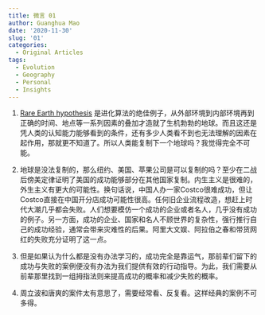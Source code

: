 ```yaml
---
title: 微言 01
author: Guanghua Mao
date: '2020-11-30'
slug: '01'
categories:
  - Original Articles
tags:
  - Evolution
  - Geography
  - Personal
  - Insights
---
```


1. [Rare Earth hypothesis](https://en.wikipedia.org/wiki/Rare_Earth_hypothesis) 是进化算法的绝佳例子，从外部环境到内部环境再到正确的时间、地点等一系列因素的叠加才造就了生机勃勃的地球。而且这还是凭人类的认知能力能够看到的条件，还有多少人类看不到也无法理解的因素在起作用，那就更不知道了。所以人类能复制下一个地球吗？我觉得完全不可能。

2. 地球是没法复制的，那么纽约、美国、苹果公司是可以复制的吗？至少在二战后傍美定律证明了美国的成功能够部分在其他国家复制。内生主义是很难的，外生主义有更大的可能性。换句话说，中国人办一家Costco很难成功，但让Costco直接在中国开分店成功可能性很高。任何旧企业流程改造，想赶上时代大潮几乎都会失败。人们想要模仿一个成功的企业或者名人，几乎没有成功的例子。另一方面，成功的企业、国家和名人不顾世界的复杂性，强行推行自己的成功经验，通常会带来灾难性的后果。阿里大文娱、阿拉伯之春和带货网红的失败充分证明了这一点。

3. 但是如果认为什么都是没有办法学习的，成功完全是靠运气，那前辈们留下的成功与失败的案例便没有办法为我们提供有效的行动指导。为此，我们需要从前辈那里找到一组拇指法则来提高成功的概率和减少失败的概率。

4. 周立波和唐爽的案件太有意思了，需要经常看、反复看。这样经典的案例不可多得。